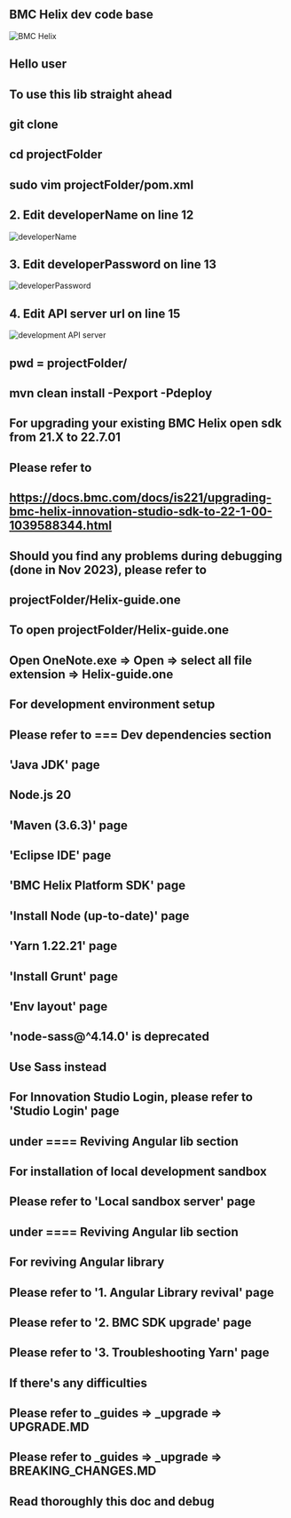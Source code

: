 ## BMC Helix dev code base
![BMC Helix](https://i.ytimg.com/vi/rjjiLZgRU5Q/maxresdefault.jpg)

## Hello user
## To use this lib straight ahead
## git clone <thisRepo>
## cd projectFolder
## sudo vim projectFolder/pom.xml
## 2. Edit developerName on line 12
![developerName](https://scontent.fhkg4-1.fna.fbcdn.net/v/t39.30808-6/416090034_10160848900003604_9200986974798904940_n.jpg?_nc_cat=108&ccb=1-7&_nc_sid=3635dc&_nc_ohc=09xvgL28pskAX_v26ag&_nc_ht=scontent.fhkg4-1.fna&oh=00_AfAaW46sos6PU91BWZXdi5CuvGe9U2PpU5sBXrS-4Cr-5A&oe=6597E68C)
## 3. Edit developerPassword on line 13
![developerPassword](https://scontent.fhkg4-1.fna.fbcdn.net/v/t39.30808-6/416082004_10160848900333604_6567304524044656725_n.jpg?_nc_cat=110&ccb=1-7&_nc_sid=3635dc&_nc_ohc=odry1V2n3kcAX8UBA_F&_nc_ht=scontent.fhkg4-1.fna&oh=00_AfA4pPrvY3_cy7XvelUZUpBOQNeBSNeG-o_yPy6XqyEIcw&oe=65983F44)
## 4. Edit API server url on line 15
![development API server](https://scontent.fhkg4-2.fna.fbcdn.net/v/t39.30808-6/416095627_10160848901033604_8327992667750738361_n.jpg?_nc_cat=104&ccb=1-7&_nc_sid=3635dc&_nc_ohc=bzqq8ONajswAX-3jLni&_nc_ht=scontent.fhkg4-2.fna&oh=00_AfBYb0cbe_kRZa19CY8k2ejsO8pRTzBze7jfXzI5t3TjFQ&oe=65967446)

## pwd = projectFolder/
## mvn clean install -Pexport -Pdeploy

## For upgrading your existing BMC Helix open sdk from 21.X to 22.7.01 
## Please refer to 
## https://docs.bmc.com/docs/is221/upgrading-bmc-helix-innovation-studio-sdk-to-22-1-00-1039588344.html
## Should you find any problems during debugging (done in Nov 2023), please refer to 
## projectFolder/Helix-guide.one
## To open projectFolder/Helix-guide.one
## Open OneNote.exe => Open => select all file extension => Helix-guide.one

## For development environment setup
## Please refer to === Dev dependencies section
## 'Java JDK' page
## Node.js 20
## 'Maven (3.6.3)' page
## 'Eclipse IDE' page
## 'BMC Helix Platform SDK' page
## 'Install Node (up-to-date)' page
## 'Yarn 1.22.21' page
## 'Install Grunt' page
## 'Env layout' page
## 'node-sass@^4.14.0' is deprecated
## Use Sass instead

## For Innovation Studio Login, please refer to 'Studio Login' page 
## under ==== Reviving Angular lib section

## For installation of local development sandbox
## Please refer to 'Local sandbox server' page 
## under ==== Reviving Angular lib section

## For reviving Angular library
## Please refer to '1. Angular Library revival' page
## Please refer to '2. BMC SDK upgrade' page
## Please refer to '3. Troubleshooting Yarn' page

## If there's any difficulties
## Please refer to _guides => _upgrade => UPGRADE.MD
## Please refer to _guides => _upgrade => BREAKING_CHANGES.MD
## Read thoroughly this doc and debug
